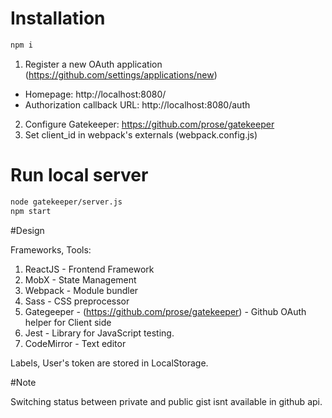 # Installation
```bash
npm i
```
1. Register a new OAuth application (https://github.com/settings/applications/new)
  * Homepage: http://localhost:8080/
  * Authorization callback URL: http://localhost:8080/auth
2. Configure Gatekeeper: https://github.com/prose/gatekeeper
3. Set client_id in webpack's externals (webpack.config.js)

# Run local server
```bash
node gatekeeper/server.js
npm start
```

#Design

Frameworks, Tools:

1. ReactJS - Frontend Framework
2. MobX - State Management
3. Webpack - Module bundler
4. Sass - CSS preprocessor
5. Gategeeper - (https://github.com/prose/gatekeeper) - Github OAuth helper for Client side
6. Jest - Library for JavaScript testing.
7. CodeMirror - Text editor

Labels, User's token are stored in LocalStorage.

#Note

Switching status between private and public gist isnt available in github api.
